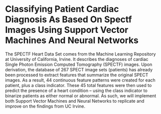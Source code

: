 # Classifying Patient Cardiac Diagnosis As Based On Spectf Images Using Support Vector Machines And Neural Networks 
The SPECTF Heart Data Set comes from the Machine Learning Repository at University of California, Irvine. It describes the diagnoses of cardiac Single Photon Emission Computed Tomography (SPECTF) images. Upon derivation, the database of 267 SPECT image sets (patients) has already been processed to extract features that summarize the original SPECT images. As a result, 44 continuous feature patterns were created for each patient, plus a class indicator. These 45 total features were then used to predict the presence of a heart condition – using the class indicator to binarize patients as either normal or abnormal. 
As such, we will implement both Support Vector Machines and Neural Networks to replicate and improve on the findings from UC Irvine.
